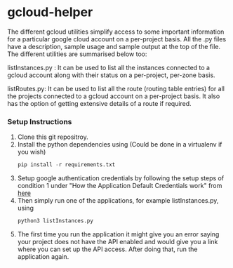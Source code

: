 # gcloud-helper

The different gcloud utilities simplify access to some important information for a particular google cloud account on a per-project basis. All the .py files have a description, sample usage and sample output at the top of the file. The different utilities are summarised below too:

listInstances.py : It can be used to list all the instances connected to a gcloud account along with their status on a per-project, per-zone basis.

listRoutes.py: It can be used to list all the route (routing table entries) for all the projects connected to a gcloud account on a per-project basis. It also has the option of getting extensive details of a route if required.

### Setup Instructions
1. Clone this git repositroy.
2. Install the python dependencies using (Could be done in a virtualenv if you wish)
     ```  python
     pip install -r requirements.txt
     ```
3. Setup google authentication credentials by following the setup steps of condition 1 under "How the Application Default Credentials work" from [here](https://developers.google.com/identity/protocols/application-default-credentials)
4. Then simply run one of the applications, for example listInstances.py, using
     ```  python
     python3 listInstances.py
     ```
5. The first time you run the application it might give you an error saying your project does not have the API enabled and would give you a link where you can set up the API access. After doing that, run the application again.
